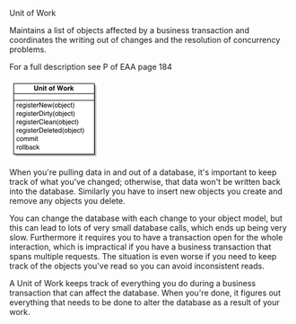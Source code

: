 ﻿Unit of Work

Maintains a list of objects affected by a business transaction and coordinates the writing out of changes and the resolution of concurrency problems.

For a full description see P of EAA page 184

![File](file.png) 

When you're pulling data in and out of a database, it's important to keep track of what you've changed; otherwise, that data won't be written back into the database. Similarly you have to insert new objects you create and remove any objects you delete.

You can change the database with each change to your object model, but this can lead to lots of very small database calls, which ends up being very slow. Furthermore it requires you to have a transaction open for the whole interaction, which is impractical if you have a business transaction that spans multiple requests. The situation is even worse if you need to keep track of the objects you've read so you can avoid inconsistent reads.

A Unit of Work keeps track of everything you do during a business transaction that can affect the database. When you're done, it figures out everything that needs to be done to alter the database as a result of your work.